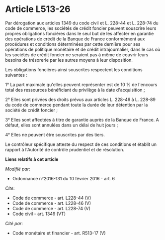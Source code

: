 # Article L513-26

Par dérogation aux articles 1349 du code civil et L. 228-44 et L. 228-74 du code de commerce, les sociétés de crédit foncier
peuvent souscrire leurs propres obligations foncières dans le seul but de les affecter en garantie des opérations de crédit
de la Banque de France conformément aux procédures et conditions déterminées par cette dernière pour ses opérations de
politique monétaire et de crédit intrajournalier, dans le cas où les sociétés de crédit foncier ne seraient pas à même de
couvrir leurs besoins de trésorerie par les autres moyens à leur disposition. 

Les obligations foncières ainsi souscrites respectent les conditions suivantes : 

1° La part maximale qu'elles peuvent représenter est de 10 % de l'encours total des ressources bénéficiant du privilège à la
date d'acquisition ; 

2° Elles sont privées des droits prévus aux articles L. 228-46 à L. 228-89 du code de commerce pendant toute la durée de leur
détention par la société de crédit foncier ; 

3° Elles sont affectées à titre de garantie auprès de la Banque de France. A défaut, elles sont annulées dans un délai de
huit jours ; 

4° Elles ne peuvent être souscrites par des tiers. 

Le contrôleur spécifique atteste du respect de ces conditions et établit un rapport à l'Autorité de contrôle prudentiel et de
résolution.

**Liens relatifs à cet article**

_Modifié par_:

  - Ordonnance n°2016-131 du 10 février 2016 - art. 6

_Cite_:

  - Code de commerce - art. L228-44 (V)
  - Code de commerce - art. L228-46 (V)
  - Code de commerce - art. L228-74 (V)
  - Code civil - art. 1349 (VT)

_Cité par_:

  - Code monétaire et financier - art. R513-17 (V)
